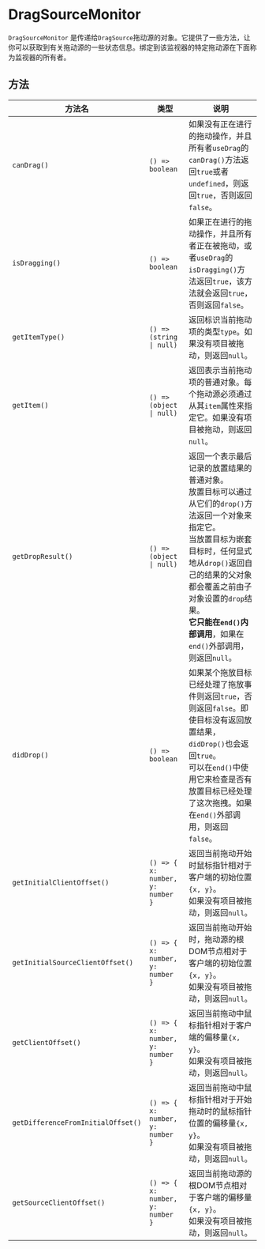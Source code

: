 # DragSourceMonitor

`DragSourceMonitor` 是传递给`DragSource`拖动源的对象。它提供了一些方法，让你可以获取到有关拖动源的一些状态信息。绑定到该监视器的特定拖动源在下面称为监视器的所有者。


## 方法
| 方法名               | 类型                               | 说明                                                                                                                                       |
|-------------------|----------------------------------|------------------------------------------------------------------------------------------------------------------------------------------|
| `canDrag()`       | `() => boolean`                  | 如果没有正在进行的拖动操作，并且所有者`useDrag`的`canDrag()`方法返回`true`或者`undefined`，则返回`true`，否则返回`false`。                                                   |
| `isDragging()`    | `() => boolean`                  | 如果正在进行的拖动操作，并且所有者正在被拖动，或者`useDrag`的`isDragging()`方法返回`true`，该方法就会返回`true`，否则返回`false`。                                                   |
| `getItemType()`   | `() => (string \| null)`                                                                                                                                   | 返回标识当前拖动项的类型`type`。如果没有项目被拖动，则返回`null`。 |
| `getItem()`       | `() => (object \| null)`                                                                                                                                   | 返回表示当前拖动项的普通对象。每个拖动源必须通过从其`item`属性来指定它。如果没有项目被拖动，则返回`null`。 |
| `getDropResult()` | `() => (object \| null)`                                                                                                                                   | 返回一个表示最后记录的放置结果的普通对象。<br>放置目标可以通过从它们的`drop()`方法返回一个对象来指定它。<br>当放置目标为嵌套目标时，任何显式地从`drop()`返回自己的结果的父对象都会覆盖之前由子对象设置的`drop`结果。<br>**它只能在`end()`内部调用**，如果在`end()`外部调用，则返回`null`。 |
| `didDrop()` | `() => boolean`                  | 如果某个拖放目标已经处理了拖放事件则返回`true`，否则返回`false`。即使目标没有返回放置结果，`didDrop()`也会返回`true`。<br>可以在`end()`中使用它来检查是否有放置目标已经处理了这次拖拽。如果在`end()`外部调用，则返回`false`。 |
| `getInitialClientOffset()` | `() => { x: number, y: number }` | 返回当前拖动开始时鼠标指针相对于客户端的初始位置`{x, y}`。<br>如果没有项目被拖动，则返回`null`。                                                                                  |
| `getInitialSourceClientOffset()` | `() => { x: number, y: number }` | 返回当前拖动开始时，拖动源的根DOM节点相对于客户端的初始位置`{x, y}`。<br>如果没有项目被拖动，则返回`null`。                                                                           |
| `getClientOffset()` | `() => { x: number, y: number }` | 返回当前拖动中鼠标指针相对于客户端的偏移量`{x, y}`。<br>如果没有项目被拖动，则返回`null`。                                                                                     |
| `getDifferenceFromInitialOffset()` | `() => { x: number, y: number }` | 返回当前拖动中鼠标指针相对于开始拖动时的鼠标指针位置的偏移量`{x, y}`。<br>如果没有项目被拖动，则返回`null`。                                                                            |
| `getSourceClientOffset()` | `() => { x: number, y: number }` | 返回当前拖动源的根DOM节点相对于客户端的偏移量`{x, y}`。<br>如果没有项目被拖动，则返回`null`。                                                                                   |
